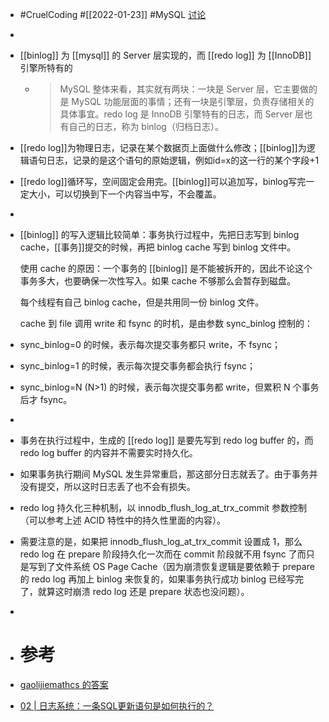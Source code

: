 - #CruelCoding #[[2022-01-23]] #MySQL [讨论](https://github.com/Monsooooon/CruelFundamental/tree/main/homework/202201/23)
-
- [[binlog]] 为 [[mysql]] 的 Server 层实现的，而 [[redo log]] 为 [[InnoDB]] 引擎所特有的
	- > MySQL 整体来看，其实就有两块：一块是 Server 层，它主要做的是 MySQL 功能层面的事情；还有一块是引擎层，负责存储相关的具体事宜。redo log 是 InnoDB 引擎特有的日志，而 Server 层也有自己的日志，称为 binlog（归档日志）。
- [[redo log]]为物理日志，记录在某个数据页上面做什么修改；[[binlog]]为逻辑语句日志，记录的是这个语句的原始逻辑，例如id=x的这一行的某个字段+1
- [[redo log]]循环写，空间固定会用完。[[binlog]]可以追加写，binlog写完一定大小，可以切换到下一个内容当中写，不会覆盖。
-
- [[binlog]] 的写入逻辑比较简单：事务执行过程中，先把日志写到 binlog cache，[[事务]]提交的时候，再把 binlog cache 写到 binlog 文件中。
  
  使用 cache 的原因：一个事务的 [[binlog]] 是不能被拆开的，因此不论这个事务多大，也要确保一次性写入。如果 cache 不够那么会暂存到磁盘。
  
  每个线程有自己 binlog cache，但是共用同一份 binlog 文件。
  
  cache 到 file 调用 write 和 fsync 的时机，是由参数 sync_binlog 控制的：
- sync_binlog=0 的时候，表示每次提交事务都只 write，不 fsync；
- sync_binlog=1 的时候，表示每次提交事务都会执行 fsync；
- sync_binlog=N (N>1) 的时候，表示每次提交事务都 write，但累积 N 个事务后才 fsync。
-
- 事务在执行过程中，生成的 [[redo log]] 是要先写到 redo log buffer 的，而 redo log buffer 的内容并不需要实时持久化。
- 如果事务执行期间 MySQL 发生异常重启，那这部分日志就丢了。由于事务并没有提交，所以这时日志丢了也不会有损失。
- redo log 持久化三种机制，以 innodb_flush_log_at_trx_commit 参数控制（可以参考上述 ACID 特性中的持久性里面的内容）。
- 需要注意的是，如果把 innodb_flush_log_at_trx_commit 设置成 1，那么 redo log 在 prepare 阶段持久化一次而在 commit 阶段就不用 fsync 了而只是写到了文件系统 OS Page Cache（因为崩溃恢复逻辑是要依赖于 prepare 的 redo log 再加上 binlog 来恢复的，如果事务执行成功 binlog 已经写完了，就算这时崩溃 redo log 还是 prepare 状态也没问题）。
-
- # 参考
- [gaolijiemathcs 的答案](https://github.com/Monsooooon/CruelFundamental/blob/main/homework/202201/23/gaolijiemathcs.md)
- [02 | 日志系统：一条SQL更新语句是如何执行的？](https://time.geekbang.org/column/article/68633)